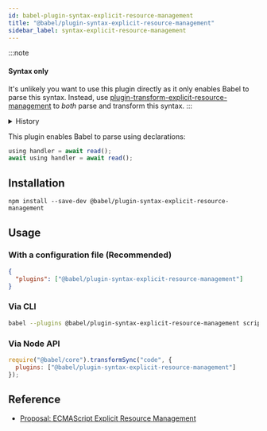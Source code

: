 ```yaml
---
id: babel-plugin-syntax-explicit-resource-management
title: "@babel/plugin-syntax-explicit-resource-management"
sidebar_label: syntax-explicit-resource-management
---
```


:::note
#### Syntax only

It's unlikely you want to use this plugin directly as it only enables Babel to parse this syntax. Instead, use [plugin-transform-explicit-resource-management](plugin-transform-explicit-resource-management.md) to _both_ parse and transform this syntax.
:::

<details>
  <summary>History</summary>

| Version | Changes |
| --- | --- |
| v7.22.0 | Supports `await using` |
</details>

This plugin enables Babel to parse using declarations:

```js title="JavaScript"
using handler = await read();
await using handler = await read();
```

## Installation

```shell npm2yarn
npm install --save-dev @babel/plugin-syntax-explicit-resource-management
```

## Usage

### With a configuration file (Recommended)

```json title="babel.config.json"
{
  "plugins": ["@babel/plugin-syntax-explicit-resource-management"]
}
```

### Via CLI

```sh title="Shell"
babel --plugins @babel/plugin-syntax-explicit-resource-management script.js
```

### Via Node API

```js title="JavaScript"
require("@babel/core").transformSync("code", {
  plugins: ["@babel/plugin-syntax-explicit-resource-management"]
});
```

## Reference
- [Proposal: ECMAScript Explicit Resource Management](https://github.com/tc39/proposal-explicit-resource-management)

